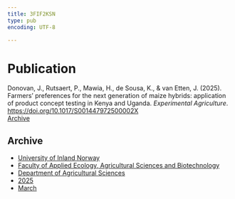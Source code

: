 ```yaml
---
title: 3FIF2KSN
type: pub
encoding: UTF-8

---
```

<h1>Publication</h1>
<article id="csl-bib-container-3FIF2KSN" class="csl-bib-container">
  <div class="csl-bib-body"> <div class="csl-entry">Donovan, J., Rutsaert, P., Mawia, H., de Sousa, K., &#38; van Etten, J. (2025). Farmers’ preferences for the next generation of maize hybrids: application of product concept testing in Kenya and Uganda. <i>Experimental Agriculture</i>. <a href="https://doi.org/10.1017/S001447972500002X">https://doi.org/10.1017/S001447972500002X</a></div> </div>
  <div class="csl-bib-buttons">
    <a href="#taxonomy-article-3FIF2KSN" alt="archive" class="csl-bib-button">Archive</a>
  </div>
  <div id="csl-bib-meta-container-3FIF2KSN"></div>
</article>
<div id="csl-bib-meta-3FIF2KSN" class="csl-bib-meta">
  <article id="taxonomy-article-3FIF2KSN" class="taxonomy-article">
    <h1>Archive</h1>
    <ul>
      <li><a href="{{< params subfolder >}}en/archive/?key=3DCRN523">University of Inland Norway</a></li>
      <li><a href="{{< params subfolder >}}en/archive/?key=T77LXH6D">Faculty of Applied Ecology, Agricultural Sciences and Biotechnology</a></li>
      <li><a href="{{< params subfolder >}}en/archive/?key=SSN4QLEC">Department of Agricultural Sciences</a></li>
      <li><a href="{{< params subfolder >}}en/archive/?key=H33DMZPA">2025</a></li>
      <li><a href="{{< params subfolder >}}en/archive/?key=MY3TYU3N">March</a></li>
    </ul>
  </article>
</div>
